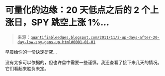 <!--yml

分类：未分类

日期：2024-05-18 08:53:46

-->

# 可量化的边缘：20 天低点之后的 2 个上涨日，SPY 跳空上涨 1%...

> 来源：[`quantifiableedges.blogspot.com/2011/11/2-up-days-after-20-day-low-spy-gaps-up.html#0001-01-01`](http://quantifiableedges.blogspot.com/2011/11/2-up-days-after-20-day-low-spy-gaps-up.html#0001-01-01)

早晨给你的一份快速研究...

没有太多可以依据的，但也许盘中需要一些谨慎。我还查看了接下来几天的情况。它们看起来胜负未定。
